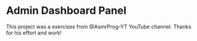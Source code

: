 # Admin Dashboard Panel
This project was a exercises from @AsmrProg-YT YouTube channel.
Thanks for his effort and work!